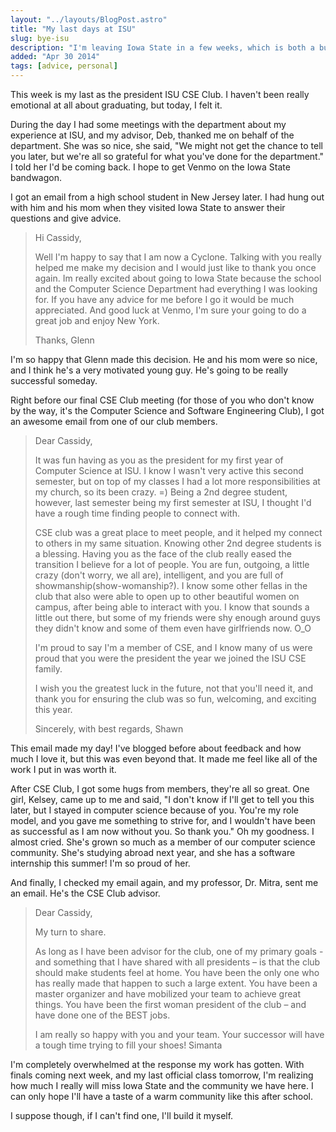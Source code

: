 ```yaml
---
layout: "../layouts/BlogPost.astro"
title: "My last days at ISU"
slug: bye-isu
description: "I'm leaving Iowa State in a few weeks, which is both a bummer and very exciting."
added: "Apr 30 2014"
tags: [advice, personal]
---
```


This week is my last as the president ISU CSE Club.  I haven't been really emotional at all about graduating, but today, I felt it.

During the day I had some meetings with the department about my experience at ISU, and my advisor, Deb, thanked me on behalf of the department.
She was so nice, she said, "We might not get the chance to tell you later, but we're all so grateful for what you've done for the department."
I told her I'd be coming back.  I hope to get Venmo on the Iowa State bandwagon.

I got an email from a high school student in New Jersey later.  I had hung out with him and his mom when they visited Iowa State to answer their questions and give advice.

> Hi Cassidy,
>
> Well I'm happy to say that I am now a Cyclone. Talking with you really helped me make my decision and I would just like to thank you once again.  Im really excited about going to Iowa State because the school and the Computer Science Department had everything I was looking for. If you have any advice for me before I go it would be much appreciated. And good luck at Venmo, I'm sure your going to do a great job and enjoy New York.
>
> Thanks,
> Glenn  


I'm so happy that Glenn made this decision.  He and his mom were so nice, and I think he's a very motivated young guy.  He's going to be really successful someday.

Right before our final CSE Club meeting (for those of you who don't know by the way, it's the Computer Science and Software Engineering Club), I got an awesome email from one of our club members.

> Dear Cassidy,
>
> It was fun having as you as the president for my first year of Computer Science at ISU. I know I wasn't very active this second semester, but on top of my classes I had a lot more responsibilities at my church, so its been crazy. =)   Being a 2nd degree student, however, last semester being my first semester at ISU, I thought I'd have a rough time finding people to connect with.
>
> CSE club was a great place to meet people, and it helped my connect to others in my same situation. Knowing other 2nd degree students is a blessing. Having you as the face of the club really eased the transition I believe for a lot of people. You are fun, outgoing, a little crazy (don't worry, we all are), intelligent, and you are full of showmanship(show-womanship?). I know some other fellas in the club that also were able to open up to other beautiful women on campus, after being able to interact with you. I know that sounds a little out there, but some of my friends were shy enough around guys they didn't know and some of them even have girlfriends now. O_O
>
> I'm proud to say I'm a member of CSE, and I know many of us were proud that you were the president the year we joined the ISU CSE family.
>
> I wish you the greatest luck in the future, not that you'll need it, and thank you for ensuring the club was so fun, welcoming, and exciting this year.
>
> Sincerely, with best regards,
> Shawn

This email made my day!  I've blogged before about feedback and how much I love it, but this was even beyond that.  It made me feel like all of the work I put in was worth it.

After CSE Club, I got some hugs from members, they're all so great.
One girl, Kelsey, came up to me and said, "I don't know if I'll get to tell you this later, but I stayed in computer science because of you.  You're my role model, and you gave me something to strive for, and I wouldn't have been as successful as I am now without you.  So thank you."
Oh my goodness.  I almost cried.  She's grown so much as a member of our computer science community.  She's studying abroad next year, and she has a software internship this summer!  I'm so proud of her.

And finally, I checked my email again, and my professor, Dr. Mitra, sent me an email.  He's the CSE Club advisor.

> Dear Cassidy,
>
> My turn to share.
>
> As long as I have been advisor for the club, one of my primary goals - and something that I have shared with all presidents – is that the club should make students feel at home. You have been the only one who has really made that happen to such a large extent. You have been a master organizer and have mobilized your team to achieve great things. You have been the first woman president of the club – and have done one of the BEST jobs.
>
> I am really so happy with you and your team. Your successor will have a tough time trying to fill your shoes!
> Simanta

I'm completely overwhelmed at the response my work has gotten.  With finals coming next week, and my last official class tomorrow, I'm realizing how much I really will miss Iowa State and the community we have here.
I can only hope I'll have a taste of a warm community like this after school.  

I suppose though, if I can't find one, I'll build it myself.
